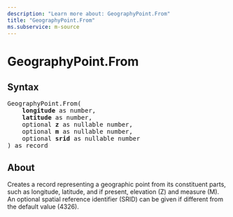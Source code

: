 ```yaml
---
description: "Learn more about: GeographyPoint.From"
title: "GeographyPoint.From"
ms.subservice: m-source
---
```

# GeographyPoint.From

## Syntax

<pre>
GeographyPoint.From(
    <b>longitude</b> as number,
    <b>latitude</b> as number,
    optional <b>z</b> as nullable number,
    optional <b>m</b> as nullable number,
    optional <b>srid</b> as nullable number
) as record
</pre>

## About

Creates a record representing a geographic point from its constituent parts, such as longitude, latitude, and if present, elevation (Z) and measure (M). An optional spatial reference identifier (SRID) can be given if different from the default value (4326).
